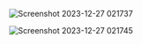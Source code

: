 ![Screenshot 2023-12-27 021737](https://github.com/abhiyendru01/coffeedate-/assets/118946861/29e7b6ee-94dd-464d-9daf-6f5d1dfaf8b4)

![Screenshot 2023-12-27 021745](https://github.com/abhiyendru01/coffeedate-/assets/118946861/cb204e6d-cf9b-4606-b674-422d280408a9)
